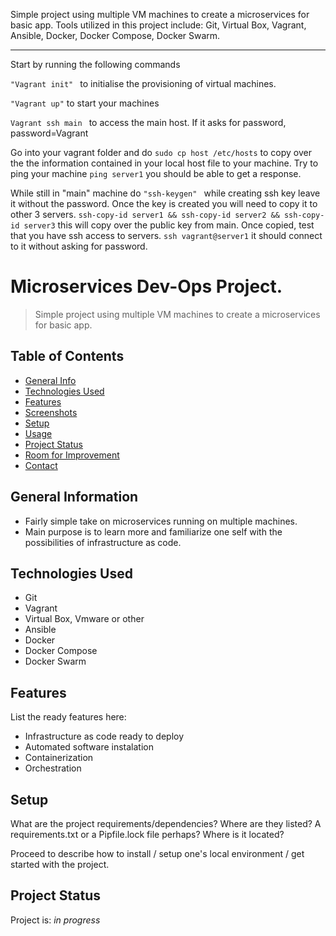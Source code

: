 Simple project using multiple VM machines to create a microservices for basic app. 
Tools utilized in this project include: Git, Virtual Box, Vagrant, Ansible, Docker, Docker Compose, Docker Swarm.
<hr>

Start by running the following commands

```"Vagrant init" ``` to initialise the provisioning of virtual machines.

```"Vagrant up"``` to start your machines

```Vagrant ssh main ``` to access the main host. If it asks for password, password=Vagrant
<br>

Go into your vagrant folder and do ```sudo cp host /etc/hosts``` to copy over the the information contained in your local host file to your machine. 
Try to ping your machine ```ping server1``` you should be able to get a response.

While still in "main" machine do ```"ssh-keygen" ``` while creating ssh key leave it without the password.
Once the key is created you will need to copy it to other 3 servers.
```ssh-copy-id server1 && ssh-copy-id server2 && ssh-copy-id server3``` this will copy over the public key from main.
Once copied, test that you have ssh access to servers. ```ssh vagrant@server1``` it should connect to it without asking for password.


# Microservices Dev-Ops Project.
> Simple project using multiple VM machines to create a microservices for basic app.

## Table of Contents
* [General Info](#general-information)
* [Technologies Used](#technologies-used)
* [Features](#features)
* [Screenshots](#screenshots)
* [Setup](#setup)
* [Usage](#usage)
* [Project Status](#project-status)
* [Room for Improvement](#room-for-improvement)
* [Contact](#contact)


## General Information
- Fairly simple take on microservices running on multiple machines.
- Main purpose is to learn more and familiarize one self with the possibilities of infrastructure as code.
<!-- You don't have to answer all the questions - just the ones relevant to your project. -->


## Technologies Used
- Git
- Vagrant
- Virtual Box, Vmware or other
- Ansible
- Docker 
- Docker Compose
- Docker Swarm


## Features
List the ready features here:
- Infrastructure as code ready to deploy
- Automated software instalation 
- Containerization
- Orchestration


<!--## Screenshots
![Example screenshot](./img/screenshot.png)
<!-- If you have screenshots you'd like to share, include them here. -->


## Setup
What are the project requirements/dependencies? Where are they listed? A requirements.txt or a Pipfile.lock file perhaps? Where is it located?

Proceed to describe how to install / setup one's local environment / get started with the project.


<!--## Usage
How does one go about using it?
Provide various use cases and code examples here.

`write-your-code-here`-->


## Project Status
Project is: _in progress_


<!-- ## Room for Improvement
Include areas you believe need improvement / could be improved. Also add TODOs for future development.

Room for improvement:
- Improvement to be done 1
- Improvement to be done 2

To do:
- Feature to be added 1
- Feature to be added 2 


## Contact
Created by -->
